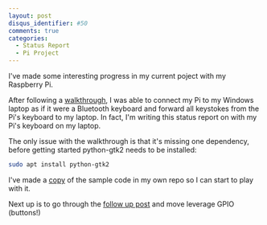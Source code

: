 ```yaml
---
layout: post
disqus_identifier: #50
comments: true
categories:
  - Status Report
  - Pi Project
---
```


I've made some interesting progress in my current poject with my Raspberry Pi.

After following a [walkthrough](http://yetanotherpointlesstechblog.blogspot.com/2016/04/emulating-bluetooth-keyboard-with.html),
I was able to connect my Pi to my Windows laptop as if it were a Bluetooth
keyboard and forward all keystokes from the Pi's keyboard to my laptop.  In
fact, I'm writing this status report on with my Pi's keyboard on my laptop. 

The only issue with the walkthrough is that it's missing one dependency, before
getting started python-gtk2 needs to be installed:

```bash
sudo apt install python-gtk2
```

I've made a
[copy](https://github.com/jquintus/PiProject/tree/master/btkeyboard) of the
sample code in my own repo so I can start to play with it.

Next up is to go through the [follow up
post](http://yetanotherpointlesstechblog.blogspot.com/2016/11/gpio-client-for-raspberry-pi-bluetooth.html)
and move leverage GPIO (buttons!)
